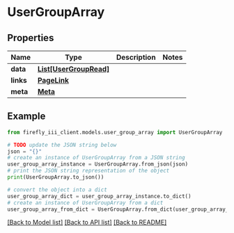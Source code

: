 # UserGroupArray


## Properties

Name | Type | Description | Notes
------------ | ------------- | ------------- | -------------
**data** | [**List[UserGroupRead]**](UserGroupRead.md) |  | 
**links** | [**PageLink**](PageLink.md) |  | 
**meta** | [**Meta**](Meta.md) |  | 

## Example

```python
from firefly_iii_client.models.user_group_array import UserGroupArray

# TODO update the JSON string below
json = "{}"
# create an instance of UserGroupArray from a JSON string
user_group_array_instance = UserGroupArray.from_json(json)
# print the JSON string representation of the object
print(UserGroupArray.to_json())

# convert the object into a dict
user_group_array_dict = user_group_array_instance.to_dict()
# create an instance of UserGroupArray from a dict
user_group_array_from_dict = UserGroupArray.from_dict(user_group_array_dict)
```
[[Back to Model list]](../README.md#documentation-for-models) [[Back to API list]](../README.md#documentation-for-api-endpoints) [[Back to README]](../README.md)


